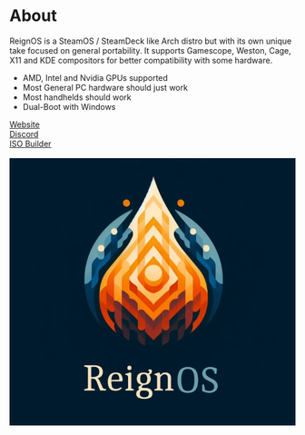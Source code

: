 # About
ReignOS is a SteamOS / SteamDeck like Arch distro but with its own unique take focused on general portability. It supports Gamescope, Weston, Cage, X11 and KDE compositors for better compatibility with some hardware.

* AMD, Intel and Nvidia GPUs supported
* Most General PC hardware should just work
* Most handhelds should work
* Dual-Boot with Windows

[Website](http://reign-studios.com/ReignOS/)<br>
[Discord](https://disboard.org/server/1344845464175902750)<br>
[ISO Builder](https://github.com/reignstudios/ReignOS.ISO)<br><br>
![Examples](Website/ReignOS.png)